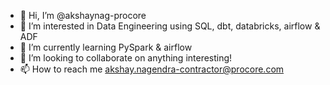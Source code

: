 - 👋 Hi, I’m @akshaynag-procore
- 👀 I’m interested in Data Engineering using SQL, dbt, databricks, airflow & ADF
- 🌱 I’m currently learning PySpark & airflow
- 💞️ I’m looking to collaborate on anything interesting!
- 📫 How to reach me akshay.nagendra-contractor@procore.com

<!---
akshaynag-procore/akshaynag-procore is a ✨ special ✨ repository because its `README.md` (this file) appears on your GitHub profile.
You can click the Preview link to take a look at your changes.
--->
